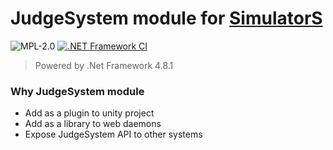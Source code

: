 # JudgeSystem module for [SimulatorS](https://simulatorx.org/S) 
![MPL-2.0](https://img.shields.io/badge/license-MPL--2.0-blue) [![.NET Framework CI](https://github.com/wintbiit/SimulatorS-JudgeSystem/actions/workflows/build.yaml/badge.svg)](https://github.com/wintbiit/SimulatorS-JudgeSystem/actions/workflows/build.yaml)

> Powered by .Net Framework 4.8.1

### Why JudgeSystem module
- Add as a plugin to unity project
- Add as a library to web daemons
- Expose JudgeSystem API to other systems
